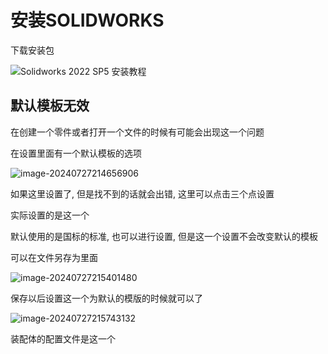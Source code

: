 # 安装SOLIDWORKS

下载安装包

![Solidworks 2022 SP5 安装教程](https://picture-01-1316374204.cos.ap-beijing.myqcloud.com/image/202407261624890.jpg)

## 默认模板无效

在创建一个零件或者打开一个文件的时候有可能会出现这一个问题

在设置里面有一个默认模板的选项

![image-20240727214656906](https://picture-01-1316374204.cos.ap-beijing.myqcloud.com/image/202407272146980.png)

如果这里设置了, 但是找不到的话就会出错, 这里可以点击三个点设置

实际设置的是这一个

默认使用的是国标的标准, 也可以进行设置, 但是这一个设置不会改变默认的模板

可以在文件另存为里面

![image-20240727215401480](https://picture-01-1316374204.cos.ap-beijing.myqcloud.com/image/202407272154518.png)

保存以后设置这一个为默认的模版的时候就可以了

![image-20240727215743132](https://picture-01-1316374204.cos.ap-beijing.myqcloud.com/image/202407272157169.png)

装配体的配置文件是这一个
